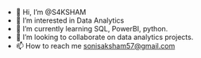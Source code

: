 - 👋 Hi, I’m @S4KSHAM
- 👀 I’m interested in Data Analytics
- 🌱 I’m currently learning SQL, PowerBI, python.
- 💞️ I’m looking to collaborate on data analytics projects.
- 📫 How to reach me sonisaksham57@gmail.com

<!---
S4KSHAM/S4KSHAM is a ✨ special ✨ repository because its `README.md` (this file) appears on your GitHub profile.
You can click the Preview link to take a look at your changes.
--->
